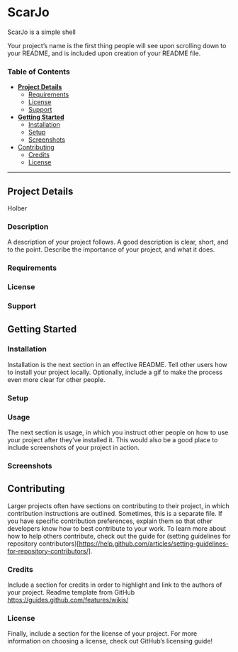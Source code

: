 # ScarJo
ScarJo is a simple shell

Your project’s name is the first thing people will see upon scrolling down to your README, and is included upon creation of your README file.

### Table of Contents
* [**Project Details**](#project-details)
    * [Requirements](#requirements)
    * [License](#license)
    * [Support](#support)
* [**Getting Started**](#getting-started)
    * [Installation](#installation)
    * [Setup](#setup)    
    * [Screenshots](#screenshots)
* [Contributing](#contributing)
	* [Credits](#credits)
	* [License](#license)
	
---

## Project Details
Holber
### Description
A description of your project follows. A good description is clear, short, and to the point. Describe the importance of your project, and what it does.

### Requirements

### License

### Support

## Getting Started
### Installation
Installation is the next section in an effective README. Tell other users how to install your project locally. Optionally, include a gif to make the process even more clear for other people.

### Setup

### Usage
The next section is usage, in which you instruct other people on how to use your project after they’ve installed it. This would also be a good place to include screenshots of your project in action.

### Screenshots

## Contributing
Larger projects often have sections on contributing to their project, in which contribution instructions are outlined. Sometimes, this is a separate file. If you have specific contribution preferences, explain them so that other developers know how to best contribute to your work. To learn more about how to help others contribute, check out the guide for (setting guidelines for repository contributors)[https://help.github.com/articles/setting-guidelines-for-repository-contributors/].

### Credits
Include a section for credits in order to highlight and link to the authors of your project.
Readme template from GitHub https://guides.github.com/features/wikis/

### License
Finally, include a section for the license of your project. For more information on choosing a license, check out GitHub’s licensing guide!
